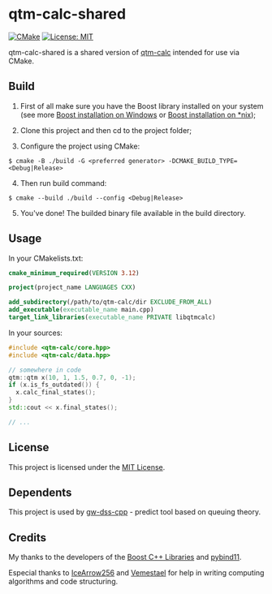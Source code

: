 # qtm-calc-shared

[![CMake](https://github.com/andinoriel/qtm-calc-shared/actions/workflows/cmake.yml/badge.svg)](https://github.com/andinoriel/qtm-calc-shared/actions/workflows/cmake.yml)
[![License: MIT](https://img.shields.io/badge/License-MIT-yellow.svg)](https://opensource.org/licenses/MIT)

qtm-calc-shared is a shared version of [qtm-calc](https://github.com/andinoriel/qtm-calc) intended for use via CMake.

## Build

1. First of all make sure you have the Boost library installed on your system (see more [Boost installation on Windows](https://www.boost.org/doc/libs/1_75_0/more/getting_started/windows.html) or [Boost installation on *nix](https://www.boost.org/doc/libs/1_75_0/more/getting_started/unix-variants.html));

2. Clone this project and then cd to the project folder;

3. Configure the project using CMake:
```
$ cmake -B ./build -G <preferred generator> -DCMAKE_BUILD_TYPE=<Debug|Release>
```

4. Then run build command:
```
$ cmake --build ./build --config <Debug|Release>
```

5. You've done! The builded binary file available in the build directory.

## Usage

In your CMakelists.txt:
```cmake
cmake_minimum_required(VERSION 3.12)

project(project_name LANGUAGES CXX)

add_subdirectory(/path/to/qtm-calc/dir EXCLUDE_FROM_ALL)
add_executable(executable_name main.cpp)
target_link_libraries(executable_name PRIVATE libqtmcalc)
```

In your sources:
```cpp
#include <qtm-calc/core.hpp>
#include <qtm-calc/data.hpp>

// somewhere in code
qtm::qtm x(10, 1, 1.5, 0.7, 0, -1);
if (x.is_fs_outdated()) {
  x.calc_final_states();
}
std::cout << x.final_states();

// ...
```

## License

This project is licensed under the [MIT License](LICENSE).

## Dependents

This project is used by [gw-dss-cpp](https://github.com/Vemestael/gw-dss-cpp/) - predict tool based on queuing theory.

## Credits

My thanks to the developers of the [Boost C++ Libraries](https://www.boost.org/) and [pybind11](https://github.com/pybind/pybind11).

Especial thanks to [IceArrow256](https://github.com/IceArrow256) and [Vemestael](https://github.com/Vemestael) for help in writing computing algorithms and code structuring.
